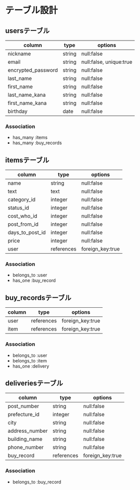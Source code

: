 # テーブル設計

## usersテーブル

|        column        |   type  |         options         |
| -------------------- | ------- | ----------------------- |
|       nickname       |  string |       null:false        |
|         email        |  string | null:false, unique:true |
|  encrypted_password  |  string |       null:false        |
|      last_name       |  string |       null:false        |
|      first_name      |  string |       null:false        |
|    last_name_kana    |  string |       null:false        |
|   first_name_kana    |  string |       null:false        |
|        birthday      |   date  |       null:false        |


### Association

- has_many :items
- has_many :buy_records

## itemsテーブル

|      column      |     type   |      options     |
| ---------------- | ---------- | ---------------- |
|       name       |    string  |    null:false    |
|       text       |    text    |    null:false    |
|    category_id   |   integer  |    null:false    |
|     status_id    |   integer  |    null:false    |
|    cost_who_id   |   integer  |    null:false    |
|   post_from_id   |   integer  |    null:false    |
|  days_to_post_id |   integer  |    null:false    |
|       price      |   integer  |    null:false    |
|        user      | references | foreign_key:true |

### Association

- belongs_to :user
- has_one :buy_record

## buy_recordsテーブル

|  column |    type    |     options      |
| ------- | ---------- | ---------------- |
|   user  | references | foreign_key:true |
|   item  | references | foreign_key:true |

### Association

- belongs_to :user
- belongs_to :item
- has_one :delivery

## deliveriesテーブル

|     column     |    type    |     options      |
| -------------- | ---------- | ---------------- |
|   post_number  |   string   |    null:false    |
|  prefecture_id |  integer   |    null:false    |
|      city      |   string   |    null:false    |
| address_number |   string   |    null:false    |
|  building_name |   string   |    null:false    |
|  phone_number  |   string   |    null:false    |
|   buy_record   | references | foreign_key:true |

### Association

- belongs_to :buy_record